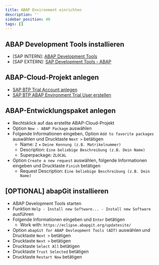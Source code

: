 ```yaml
---
title: ABAP Environment einrichten
description: ''
sidebar_position: 40
tags: []
---
```


## ABAP Development Tools installieren

- [SAP INTERN]: [ABAP Development Tools](https://adt.only.sap/)
- [SAP EXTERN]: [SAP Development Tools - ABAP](https://tools.hana.ondemand.com/#abap)

## ABAP-Cloud-Projekt anlegen

- [SAP BTP Trial Account anlegen](https://developers.sap.com/tutorials/hcp-create-trial-account.html)
- [SAP BTP ABAP Environment Trial User erstellen](https://developers.sap.com/tutorials/abap-environment-trial-onboarding.html)

## ABAP-Entwicklungspaket anlegen

- Rechtsklick auf das erstellte ABAP-Cloud-Projekt
- Option `New - ABAP Package` auswählen
- Folgende Informationen eingeben, Option `Add to favorite packages` auswählen und Drucktaste `Next >` betätigen
    - Name: `Z` + `Deine Kennung (z.B. Matrikelnummer)`
    - Description: `Eine beliebige Beschreibung (z.B. Dein Name)`
    - Superpackage: `ZLOCAL`
- Option `Create a new request` auswählen, folgende Informationen eingeben und Drucktaste `Finish` betätigen
    - Request Description: `Eine beliebige Beschreibung (z.B. Dein Name)`

## [OPTIONAL] abapGit installieren

- ABAP Development Tools starten
- Funktion `Help - Install new Software... - Install new Software` ausführen 
- Folgende Informationen eingeben und `Enter` betätigen
    - Work with: `https://eclipse.abapgit.org/updatesite/`
- Option `abapGit for ABAP Devleopment Tools (ADT)` auswählen und Drucktaste `Next >` betätigen
- Drucktaste `Next >` betätigen
- Drucktaste `Select All` betätigen
- Drucktaste `Trust Selected` betätigen
- Drucktaste `Restart Now` betätigen

